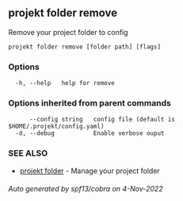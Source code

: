 ## projekt folder remove

Remove your project folder to config

```
projekt folder remove [folder path] [flags]
```

### Options

```
  -h, --help   help for remove
```

### Options inherited from parent commands

```
      --config string   config file (default is $HOME/.projekt/config.yaml)
  -d, --debug           Enable verbose ouput
```

### SEE ALSO

* [projekt folder](projekt_folder.md)	 - Manage your project folder

###### Auto generated by spf13/cobra on 4-Nov-2022
